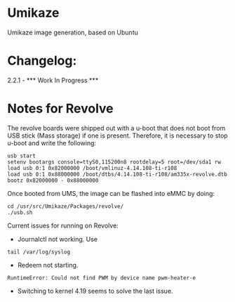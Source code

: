 # Umikaze
Umikaze image generation, based on Ubuntu

# Changelog:
2.2.1 - *** Work In Progress ***

# Notes for Revolve
The revolve boards were shipped out with 
a u-boot that does not boot from USB stick (Mass storage) if one is present. 
Therefore, it is necessary to stop u-boot and write the following: 
```
usb start  
setenv bootargs console=ttyS0,115200n8 rootdelay=5 root=/dev/sda1 rw  
load usb 0:1 0x82000000 /boot/vmlinuz-4.14.108-ti-r108  
load usb 0:1 0x88000000 /boot/dtbs/4.14.108-ti-r108/am335x-revolve.dtb  
bootz 0x82000000 - 0x88000000  
```

Once booted from UMS, the image can be flashed into eMMC by doing: 
``` 
cd /usr/src/Umikaze/Packages/revolve/
./usb.sh
```


Current issues for running on Revolve:
 - Journalctl not working. Use
 ```
 tail /var/log/syslog
 ```
 - Redeem not starting.
 ```
 RuntimeError: Could not find PWM by device name pwm-heater-e
 ```
 - Switching to kernel 4.19 seems to solve the last issue.

